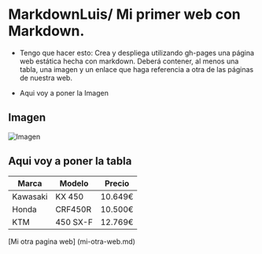 # MarkdownLuis/ Mi primer web con Markdown.
* Tengo que hacer esto: Crea y despliega utilizando gh-pages una página web estática hecha con markdown. Deberá contener, al menos una tabla, una imagen y un enlace que haga referencia a otra de las páginas de nuestra web.

* Aqui voy a poner la Imagen

## Imagen
![Imagen](https://media.istockphoto.com/id/873012946/es/foto/motocross.jpg?s=612x612&w=0&k=20&c=2Ys88x8pmIo3EWdkegAJ0Oza-Rs4Li243hDV-UUQBAU=)

## Aqui voy a poner la tabla
| Marca       | Modelo     | Precio  |
|-------------|------------|---------|
| Kawasaki    | KX 450     |10.649€  |
| Honda       | CRF450R    |10.500€  |
| KTM         |450 SX-F    |12.769€  |

[Mi otra pagina web] (mi-otra-web.md)

